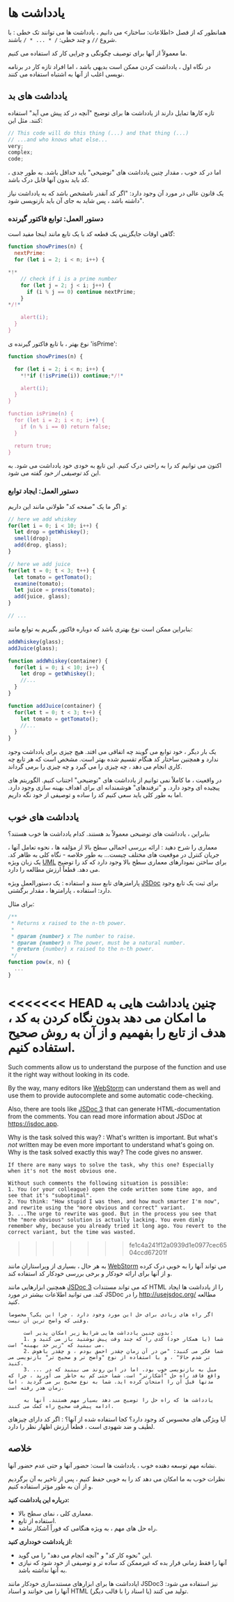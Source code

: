# یادداشت ها 
همانطور که از فصل <اطلاعات: ساختار> می دانیم ، یادداشت ها می توانند تک خطی : با شروع `//` و چند خطی: `/ * ... * /` باشند.

ما معمولاً از آنها برای توصیف چگونگی و چرایی کار کد استفاده می کنیم.

در نگاه اول ، یادداشت کردن ممکن است بدیهی باشد ، اما افراد تازه کار در برنامه نویسی اغلب از آنها به اشتباه استفاده می کنند.
## یادداشت های بد 

تازه کارها تمایل دارند از یادداشت ها برای توضیح "آنچه در کد پیش می آید" استفاده کنند. مثل این:

```js
// This code will do this thing (...) and that thing (...)
// ...and who knows what else...
very;
complex;
code;
```

اما در کد خوب ، مقدار چنین یادداشت های "توضیحی" باید حداقل باشد. به طور جدی ، کد باید بدون آنها قابل درک باشد.

یک قانون عالی در مورد آن وجود دارد: "اگر کد آنقدر نامشخص باشد که به یادداشت نیاز داشته باشد ، پس شاید به جای آن باید بازنویسی شود".

### دستور العمل: توابع فاکتور گیرنده 

گاهی اوقات جایگزینی یک قطعه کد با یک تابع مانند اینجا مفید است:

```js
function showPrimes(n) {
  nextPrime:
  for (let i = 2; i < n; i++) {

*!*
    // check if i is a prime number
    for (let j = 2; j < i; j++) {
      if (i % j == 0) continue nextPrime;
    }
*/!*

    alert(i);
  }
}
```

نوع بهتر ، با تابع فاکتور گیرنده ی 'isPrime':


```js
function showPrimes(n) {

  for (let i = 2; i < n; i++) {
    *!*if (!isPrime(i)) continue;*/!*

    alert(i);  
  }
}

function isPrime(n) {
  for (let i = 2; i < n; i++) {
    if (n % i == 0) return false;
  }

  return true;
}
```

اکنون می توانیم کد را به راحتی درک کنیم. این تابع به خودی خود یادداشت می شود. به این کد *توصیفی از خود* گفته می شود.

### دستور العمل: ایجاد توابع 

و اگر ما یک "صفحه کد" طولانی مانند این داریم:

```js
// here we add whiskey
for(let i = 0; i < 10; i++) {
  let drop = getWhiskey();
  smell(drop);
  add(drop, glass);
}

// here we add juice
for(let t = 0; t < 3; t++) {
  let tomato = getTomato();
  examine(tomato);
  let juice = press(tomato);
  add(juice, glass);
}

// ...
```

بنابراین ممکن است نوع بهتری باشد که دوباره فاکتور بگیریم به توابع مانند:

```js
addWhiskey(glass);
addJuice(glass);

function addWhiskey(container) {
  for(let i = 0; i < 10; i++) {
    let drop = getWhiskey();
    //...
  }
}

function addJuice(container) {
  for(let t = 0; t < 3; t++) {
    let tomato = getTomato();
    //...
  }
}
```

یک بار دیگر ، خود توابع می گویند چه اتفاقی می افتد. هیچ چیزی برای یادداشت وجود ندارد و همچنین ساختار کد هنگام تقسیم شده بهتر است. مشخص است که هر تابع چه کاری انجام می دهد ، چه چیزی را می گیرد و چه چیزی را برمی گرداند.

در واقعیت ، ما کاملاً نمی توانیم از یادداشت های "توضیحی" اجتناب کنیم. الگوریتم های پیچیده ای وجود دارد. و "ترفندهای" هوشمندانه ای برای اهداف بهینه سازی وجود دارد. اما به طور کلی باید سعی کنیم کد را ساده و توصیفی از خود نگه داریم.

## یادداشت های خوب 

بنابراین ، یادداشت های توضیحی معمولاً بد هستند. کدام یادداشت ها خوب هستند؟

معماری را شرح دهید
: ارائه بررسی اجمالی سطح بالا از مؤلفه ها ، نحوه تعامل آنها ، جریان کنترل در موقعیت های مختلف چیست... به طور خلاصه - نگاه کلی به ظاهر کد. یک زبان ویژه [UML](http://wikipedia.org/wiki/Unified_Modeling_Language) برای ساختن نمودارهای معماری سطح بالا وجود دارد که کد را توضیح می دهد. قطعاً ارزش مطالعه را دارد.

پارامترهای تابع سند و استفاده
: 
یک دستورالعمل ویژه [JSDoc](http://en.wikipedia.org/wiki/JSDoc) برای ثبت یک تابع وجود دارد: استفاده ، پارامترها ، مقدار برگشتی.

برای مثال:
```js
/**
 * Returns x raised to the n-th power.
 *
 * @param {number} x The number to raise.
 * @param {number} n The power, must be a natural number.
 * @return {number} x raised to the n-th power.
 */
function pow(x, n) {
  ...
}
```

<<<<<<< HEAD
چنین یادداشت هایی به ما امکان می دهد بدون نگاه کردن به کد  ، هدف از تابع را بفهمیم و از آن به روش صحیح استفاده کنیم.
=======
Such comments allow us to understand the purpose of the function and use it the right way without looking in its code.

By the way, many editors like [WebStorm](https://www.jetbrains.com/webstorm/) can understand them as well and use them to provide autocomplete and some automatic code-checking.

Also, there are tools like [JSDoc 3](https://github.com/jsdoc/jsdoc) that can generate HTML-documentation from the comments. You can read more information about JSDoc at <https://jsdoc.app>.

Why is the task solved this way?
: What's written is important. But what's *not* written may be even more important to understand what's going on. Why is the task solved exactly this way? The code gives no answer.

    If there are many ways to solve the task, why this one? Especially when it's not the most obvious one.

    Without such comments the following situation is possible:
    1. You (or your colleague) open the code written some time ago, and see that it's "suboptimal".
    2. You think: "How stupid I was then, and how much smarter I'm now", and rewrite using the "more obvious and correct" variant.
    3. ...The urge to rewrite was good. But in the process you see that the "more obvious" solution is actually lacking. You even dimly remember why, because you already tried it long ago. You revert to the correct variant, but the time was wasted.
>>>>>>> fe1c4a241f12a0939d1e0977cec6504ccd67201f

 به هر حال ، بسیاری از ویراستاران مانند 
 [WebStorm](https://www.jetbrains.com/webstorm/)
 می تواند آنها را به خوبی درک کرده و از آنها برای ارائه خودکار و برخی بررسی خودکار کد استفاده کند. 
 
همچنین ابزارهایی مانند
 [JSDoc 3](https://github.com/jsdoc3/jsdoc)
 که می تواند مستندات HTML را از یادداشت ها ایجاد کند.
 می توانید اطلاعات بیشتر در مورد JSDoc را در <http://usejsdoc.org/> مطالعه کنید.
 
    اگر راه های زیادی برای حل این مورد وجود دارد ، چرا این یکی؟ مخصوصاً وقتی که واضح ترین آن نیست.
    
         بدون چنین یادداشت هایی شرایط زیر امکان پذیر است:
         1. شما (یا همكار خود) كدی را كه چند وقت پیش نوشتید باز می كنید و می بینید كه "زیر حد بهینه" است.
         2. شما فکر می کنید: "من در آن زمان چقدر احمق بودم ، و چقدر باهوش تر شدم حالا" ، و با استفاده از نوع "واضح تر و صحیح تر" بازنویسی می کنید.
         3. ... میل به بازنویسی خوب بود. اما در این روند می بینید که در واقع فاقد راه حل "آشکارتر" است. شما حتی کم به خاطر می آورید ، چرا که مدتها قبل آن را امتحان کرده اید. شما به نوع صحیح بر می گردید ، اما زمان هدر رفته است.
    
         یادداشت ها که راه حل را توضیح می دهد بسیار مهم هستند. آنها به ادامه پیشرفت صحیح راه کمک می کنند.

آیا ویژگی های محسوس کد وجود دارد؟  کجا استفاده شده از آنها؟
: اگر کد دارای چیزهای لطیف و ضد شهودی است ، قطعاً ارزش اظهار نظر را دارد.

## خلاصه 

نشانه مهم توسعه دهنده خوب ، یادداشت ها است: حضور آنها و حتی عدم حضور آنها.

نظرات خوب به ما امکان می دهد کد را به خوبی حفظ کنیم ، پس از تاخیر به آن برگردیم و از آن به طور مؤثر استفاده کنیم.

**درباره این یادداشت کنید:**

- معماری کلی ، نمای سطح بالا.
- استفاده از تابع.
- راه حل های مهم ، به ویژه هنگامی که فوراً آشکار نباشد.

**از یادداشت خودداری کنید:**

- این  "نحوه کار کد" و "آنچه انجام می دهد" را می گوید.
- آنها را فقط زمانی قرار بده که غیرممکن کد ساده تر و توصیفی از خود شود که نیازی به آنها نداشته باشد.

ایادداشت ها برای ابزارهای مستندسازی خودکار مانند JSDoc3 نیز استفاده می شود: آنها را می خوانند و اسناد HTML تولید می کنند (یا اسناد را با قالب دیگر).
